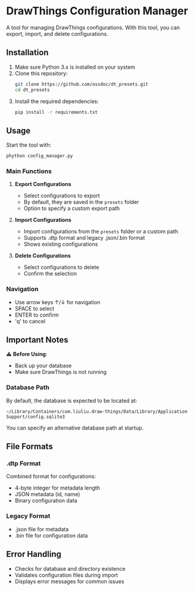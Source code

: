# DrawThings Configuration Manager

A tool for managing DrawThings configurations. With this tool, you can export, import, and delete configurations.

## Installation

1. Make sure Python 3.x is installed on your system
2. Clone this repository:
   ```bash
   git clone https://github.com/osxdoc/dt_presets.git
   cd dt_presets
   ```
3. Install the required dependencies:
   ```bash
   pip install -r requirements.txt
   ```

## Usage

Start the tool with:
```bash
phython config_manager.py
```

### Main Functions

1. **Export Configurations**
   - Select configurations to export
   - By default, they are saved in the `presets` folder
   - Option to specify a custom export path

2. **Import Configurations**
   - Import configurations from the `presets` folder or a custom path
   - Supports .dtp format and legacy .json/.bin format
   - Shows existing configurations

3. **Delete Configurations**
   - Select configurations to delete
   - Confirm the selection

### Navigation

- Use arrow keys ↑/↓ for navigation
- SPACE to select
- ENTER to confirm
- 'q' to cancel

## Important Notes

⚠️ **Before Using**:
- Back up your database
- Make sure DrawThings is not running

### Database Path

By default, the database is expected to be located at:
```
~/Library/Containers/com.liuliu.draw-things/Data/Library/Application Support/config.sqlite3
```
You can specify an alternative database path at startup.

## File Formats

### .dtp Format
Combined format for configurations:
- 4-byte integer for metadata length
- JSON metadata (id, name)
- Binary configuration data

### Legacy Format
- .json file for metadata
- .bin file for configuration data

## Error Handling

- Checks for database and directory existence
- Validates configuration files during import
- Displays error messages for common issues
